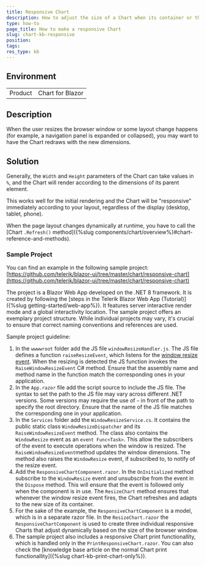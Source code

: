```yaml
---
title: Responsive Chart
description: How to adjust the size of a Chart when its container or the browser window size changes.
type: how-to
page_title: How to make a responsive Chart
slug: chart-kb-responsive
position: 
tags: 
res_type: kb
---
```


## Environment

<table>
    <tbody>
        <tr>
            <td>Product</td>
            <td>Chart for Blazor</td>
        </tr>
    </tbody>
</table>

## Description

When the user resizes the browser window or some layout change happens (for example, a navigation panel is expanded or collapsed), you may want to have the Chart redraws with the new dimensions.

## Solution

Generally, the `Width` and `Height` parameters of the Chart can take values in `%`, and the Chart will render according to the dimensions of its parent element.

This works well for the initial rendering and the Chart will be "responsive" immediately according to your layout, regardless of the display (desktop, tablet, phone).

When the page layout changes dynamically at runtime, you have to call the [Chart `.Refresh()` method]({%slug components/chart/overview%}#chart-reference-and-methods). 

### Sample Project

You can find an example in the following sample project: [https://github.com/telerik/blazor-ui/tree/master/chart/responsive-chart](https://github.com/telerik/blazor-ui/tree/master/chart/responsive-chart)

The project is a Blazor Web App developed on the .NET 8 framework. It is created by following the [steps in the Telerik Blazor Web App (Tutorial)]({%slug getting-started/web-app%}). It features server interactive render mode and a global interactivity location. The sample project offers an exemplary project structure. While individual projects may vary, it's crucial to ensure that correct naming conventions and references are used. 

Sample project guideline:

1. In the `wwwwroot` folder add the JS file `windowResizeHandler.js`. The JS file defines a function `raiseResizeEvent`, which listens for the [window resize event](https://developer.mozilla.org/en-US/docs/Web/API/Window/resize_event). When the resizing is detected the JS function invokes the `RaiseWindowResizeEvent` C# method. Ensure that the assembly name and method name in the function match the corresponding ones in your application.
1. In the `App.razor` file add the script source to include the JS file. The syntax to set the path to the JS file may vary across different .NET versions. Some versions may require the use of `~` in front of the path to specify the root directory. Ensure that the name of the JS file matches the corresponding one in your application.
1. In the `Services` folder add the `WindowResizeService.cs`. It contains the public static class `WindowResizeDispatcher` and its `RaiseWindowResizeEvent` method. The class also contains the `WindowResize` event as an `event Func<Task>`. This allow the subscribers of the event to execute operations when the window is resized. 
The `RaiseWindowResizeEvent`method updates the window dimensions. The method also raises the `WindowResize` event, if subscribed to, to notify of the resize event.
1. Add the `ResponsiveChartComponent.razor`. In the `OnInitialized` method subscribe to the `WindowResize` event and unsubscribe from the event in the `Dispose` method. This will ensure that the event is followed only when the component is in use. The `ResizeChart` method ensures that whenever the window resize event fires, the Chart refreshes and adapts to the new size of its container.
1. For the sake of the example, the `ResponsiveChartComponent` is a model, which is in a separate razor file. In the `ResizeChart.razor` the `ResponsiveChartComponent` is used to create three individual responsive Charts that adjust dynamically based on the size of the browser window.
1. The sample project also includes a responsive Chart print functionallity, which is handled only in the `PrintResponsiveChart.razor`. You can also check the [knowledge base article on the normal Chart print functionallity]({%slug chart-kb-print-chart-only%}).